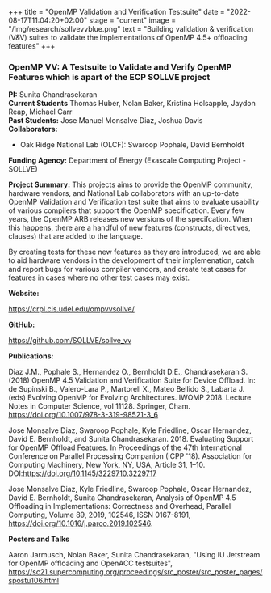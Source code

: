 +++
title = "OpenMP Validation and Verification Testsuite"
date = "2022-08-17T11:04:20+02:00"
stage = "current"
image = "/img/research/sollvevvblue.png"
text = "Building validation & verification (V&V) suites to validate the implementations of OpenMP 4.5+ offloading features"
+++

### OpenMP VV: A Testsuite to Validate and Verify OpenMP Features which is apart of the ECP SOLLVE project

**PI:** Sunita Chandrasekaran  
**Current Students** Thomas Huber, Nolan Baker, Kristina Holsapple, Jaydon Reap, Michael Carr  
**Past Students:** Jose Manuel Monsalve Diaz, Joshua Davis  
**Collaborators:**

* Oak Ridge National Lab (OLCF): Swaroop Pophale, David Bernholdt

**Funding Agency:** Department of Energy (Exascale Computing Project - SOLLVE)

**Project Summary:**
This projects aims to provide the OpenMP community, hardware vendors, and National Lab collaborators with an up-to-date OpenMP Validation and Verification test suite that aims to evaluate usability of various compilers that support the OpenMP specification. Every few years, the OpenMP ARB releases new versions of the specifcation. When this happens, there are a handful of new features (constructs, directives, clauses) that are added to the language. 

By creating tests for these new features as they are introduced, we are able to aid hardware vendors in the development of their implemenation, catch and report bugs for various compiler vendors, and create test cases for features in cases where no other test cases may exist. 

**Website:**

https://crpl.cis.udel.edu/ompvvsollve/

**GitHub:**

https://github.com/SOLLVE/sollve_vv

**Publications:**

Diaz J.M., Pophale S., Hernandez O., Bernholdt D.E., Chandrasekaran S. (2018) OpenMP 4.5 Validation and Verification Suite for Device Offload. In: de Supinski B., Valero-Lara P., Martorell X., Mateo Bellido S., Labarta J. (eds) Evolving OpenMP for Evolving Architectures. IWOMP 2018. Lecture Notes in Computer Science, vol 11128. Springer, Cham. https://doi.org/10.1007/978-3-319-98521-3_6

Jose Monsalve Diaz, Swaroop Pophale, Kyle Friedline, Oscar Hernandez, David E. Bernholdt, and Sunita Chandrasekaran. 2018. Evaluating Support for OpenMP Offload Features. In Proceedings of the 47th International Conference on Parallel Processing Companion (ICPP '18). Association for Computing Machinery, New York, NY, USA, Article 31, 1–10. DOI:https://doi.org/10.1145/3229710.3229717

Jose Monsalve Diaz, Kyle Friedline, Swaroop Pophale, Oscar Hernandez, David E. Bernholdt, Sunita Chandrasekaran,
Analysis of OpenMP 4.5 Offloading in Implementations: Correctness and Overhead,
Parallel Computing, Volume 89, 2019, 102546, ISSN 0167-8191, https://doi.org/10.1016/j.parco.2019.102546.

**Posters and Talks**

Aaron Jarmusch, Nolan Baker, Sunita Chandrasekaran, "Using IU Jetstream for OpenMP offloading and OpenACC testsuites", <a href="https://sc21.supercomputing.org/proceedings/src_poster/src_poster_pages/spostu106.html">https://sc21.supercomputing.org/proceedings/src_poster/src_poster_pages/spostu106.html